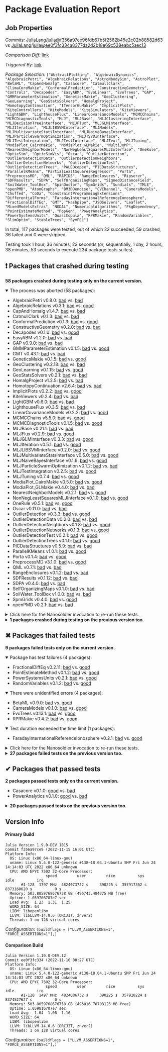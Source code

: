 # Package Evaluation Report

## Job Properties

*Commits:* [JuliaLang/julia@f356a97ce96fdb67b5f2582b45e2c02b88582d63](https://github.com/JuliaLang/julia/commit/f356a97ce96fdb67b5f2582b45e2c02b88582d63) vs [JuliaLang/julia@ee0f3fc334a8377da2d2b18e69c538eabc5aec13](https://github.com/JuliaLang/julia/commit/ee0f3fc334a8377da2d2b18e69c538eabc5aec13)

*Comparison Diff:* [link](https://github.com/JuliaLang/julia/compare/ee0f3fc334a8377da2d2b18e69c538eabc5aec13..f356a97ce96fdb67b5f2582b45e2c02b88582d63)

*Triggered By:* [link](https://github.com/JuliaLang/julia/pull/44527#issuecomment-1316198151)

*Package Selection:* `["AbstractPlotting", "AlgebraicDynamics", "AlgebraicPetri", "AlgebraicRelations", "AstroNbodySim", "AstroPlot", "BetaML", "CapAndHomalg", "Casacore", "CatmullClark", "ClimaCoreMakie", "ConformalPrediction", "ConstructiveGeometry", "Controlz", "Decapodes", "EasyABM", "EvoLinear", "EvoTrees", "GAP", "GMMParameterEstimation", "GeneticsMakie", "GeoClustering", "GeoLearning", "GeoStatsSolvers", "HomalgProject", "HomotopyContinuation", "ITensorGLMakie", "ImplicitPlots", "KiteControllers", "KiteModels", "KiteSimulators", "KiteViewers", "LightGBM", "LighthouseFlux", "LinearCovarianceModels", "MCMCChains", "MCMCDiagnosticTools", "MLJ", "MLJBase", "MLJClusteringInterface", "MLJDecisionTreeInterface", "MLJFlux", "MLJGLMInterface", "MLJIteration", "MLJLIBSVMInterface", "MLJModels", "MLJMultivariateStatsInterface", "MLJNaiveBayesInterface", "MLJParticleSwarmOptimization", "MLJTSVDInterface", "MLJTestIntegration", "MLJTestInterface", "MLJText", "MLJTuning", "ModiaPlot_CairoMakie", "ModiaPlot_GLMakie", "MultiJuMP", "NearestNeighborModels", "NonNegLeastSquaresMLJInterface", "OneRule", "OpticSim", "OpticSimVis", "Oscar", "OutlierDetection", "OutlierDetectionData", "OutlierDetectionNeighbors", "OutlierDetectionNetworks", "OutlierDetectionTest", "OutlierDetectionTrees", "PALEOcopse", "PICDataStructures", "ParallelKMeans", "PartialLeastSquaresRegressor", "Porta", "PreprocessMD", "QML", "RAPIDS", "RangeEnclosures", "Ripserer", "SDFResults", "SDPA", "SelfOrganizingMaps", "SignedDistanceField", "SoilWater_ToolBox", "SpinDoctor", "SpmGrids", "Sundials", "TMLE", "openPMD", "AtomGraphs", "BM3DDenoise", "CVChannel", "CameraModels", "Chuffed", "CoDa", "ConstraintProgrammingExtensions", "DifferentialForms", "FaradayInternationalReferenceIonosphere", "FractionalDiffEq", "GMT", "Hashpipe", "JSOSolvers", "Leaflet", "MixedModelsExtras", "NODAL", "NumericalAlgorithms", "PkgDependency", "PointEstimateMethod", "PopGen", "PowerAnalytics", "PowerSystemsUnits", "QuasiCopula", "RPRMakie", "RandomVariables", "SlimOptim", "StableTrees", "SymFEL"]`

In total, 117 packages were tested, out of which 22 succeeded, 59 crashed, 36 failed and 0 were skipped.

Testing took 1 hour, 36 minutes, 23 seconds (or, sequentially, 1 day, 2 hours, 38 minutes, 53 seconds to execute 234 package tests suites).


## ❗ Packages that crashed during testing

**58 packages crashed during testing only on the current version.**

<details open><summary>The process was aborted (58 packages):</summary>
<p>


- AlgebraicPetri v0.8.0: [bad](https://s3.amazonaws.com/julialang-reports/nanosoldier/pkgeval/by_hash/f356a97_vs_ee0f3fc/AlgebraicPetri.primary.log) vs. [bad](https://s3.amazonaws.com/julialang-reports/nanosoldier/pkgeval/by_hash/f356a97_vs_ee0f3fc/AlgebraicPetri.against.log)
- AlgebraicRelations v0.3.1: [bad](https://s3.amazonaws.com/julialang-reports/nanosoldier/pkgeval/by_hash/f356a97_vs_ee0f3fc/AlgebraicRelations.primary.log) vs. [good](https://s3.amazonaws.com/julialang-reports/nanosoldier/pkgeval/by_hash/f356a97_vs_ee0f3fc/AlgebraicRelations.against.log)
- CapAndHomalg v1.4.7: [bad](https://s3.amazonaws.com/julialang-reports/nanosoldier/pkgeval/by_hash/f356a97_vs_ee0f3fc/CapAndHomalg.primary.log) vs. [bad](https://s3.amazonaws.com/julialang-reports/nanosoldier/pkgeval/by_hash/f356a97_vs_ee0f3fc/CapAndHomalg.against.log)
- CatmullClark v0.1.3: [bad](https://s3.amazonaws.com/julialang-reports/nanosoldier/pkgeval/by_hash/f356a97_vs_ee0f3fc/CatmullClark.primary.log) vs. [bad](https://s3.amazonaws.com/julialang-reports/nanosoldier/pkgeval/by_hash/f356a97_vs_ee0f3fc/CatmullClark.against.log)
- ConformalPrediction v0.1.3: [bad](https://s3.amazonaws.com/julialang-reports/nanosoldier/pkgeval/by_hash/f356a97_vs_ee0f3fc/ConformalPrediction.primary.log) vs. [good](https://s3.amazonaws.com/julialang-reports/nanosoldier/pkgeval/by_hash/f356a97_vs_ee0f3fc/ConformalPrediction.against.log)
- ConstructiveGeometry v0.2.0: [bad](https://s3.amazonaws.com/julialang-reports/nanosoldier/pkgeval/by_hash/f356a97_vs_ee0f3fc/ConstructiveGeometry.primary.log) vs. [bad](https://s3.amazonaws.com/julialang-reports/nanosoldier/pkgeval/by_hash/f356a97_vs_ee0f3fc/ConstructiveGeometry.against.log)
- Decapodes v0.1.0: [bad](https://s3.amazonaws.com/julialang-reports/nanosoldier/pkgeval/by_hash/f356a97_vs_ee0f3fc/Decapodes.primary.log) vs. [good](https://s3.amazonaws.com/julialang-reports/nanosoldier/pkgeval/by_hash/f356a97_vs_ee0f3fc/Decapodes.against.log)
- EasyABM v1.2.0: [bad](https://s3.amazonaws.com/julialang-reports/nanosoldier/pkgeval/by_hash/f356a97_vs_ee0f3fc/EasyABM.primary.log) vs. [bad](https://s3.amazonaws.com/julialang-reports/nanosoldier/pkgeval/by_hash/f356a97_vs_ee0f3fc/EasyABM.against.log)
- GAP v0.9.0: [bad](https://s3.amazonaws.com/julialang-reports/nanosoldier/pkgeval/by_hash/f356a97_vs_ee0f3fc/GAP.primary.log) vs. [bad](https://s3.amazonaws.com/julialang-reports/nanosoldier/pkgeval/by_hash/f356a97_vs_ee0f3fc/GAP.against.log)
- GMMParameterEstimation v0.1.5: [bad](https://s3.amazonaws.com/julialang-reports/nanosoldier/pkgeval/by_hash/f356a97_vs_ee0f3fc/GMMParameterEstimation.primary.log) vs. [good](https://s3.amazonaws.com/julialang-reports/nanosoldier/pkgeval/by_hash/f356a97_vs_ee0f3fc/GMMParameterEstimation.against.log)
- GMT v0.43.1: [bad](https://s3.amazonaws.com/julialang-reports/nanosoldier/pkgeval/by_hash/f356a97_vs_ee0f3fc/GMT.primary.log) vs. [bad](https://s3.amazonaws.com/julialang-reports/nanosoldier/pkgeval/by_hash/f356a97_vs_ee0f3fc/GMT.against.log)
- GeneticsMakie v0.1.5: [bad](https://s3.amazonaws.com/julialang-reports/nanosoldier/pkgeval/by_hash/f356a97_vs_ee0f3fc/GeneticsMakie.primary.log) vs. [good](https://s3.amazonaws.com/julialang-reports/nanosoldier/pkgeval/by_hash/f356a97_vs_ee0f3fc/GeneticsMakie.against.log)
- GeoClustering v0.2.18: [bad](https://s3.amazonaws.com/julialang-reports/nanosoldier/pkgeval/by_hash/f356a97_vs_ee0f3fc/GeoClustering.primary.log) vs. [bad](https://s3.amazonaws.com/julialang-reports/nanosoldier/pkgeval/by_hash/f356a97_vs_ee0f3fc/GeoClustering.against.log)
- GeoLearning v0.1.15: [bad](https://s3.amazonaws.com/julialang-reports/nanosoldier/pkgeval/by_hash/f356a97_vs_ee0f3fc/GeoLearning.primary.log) vs. [good](https://s3.amazonaws.com/julialang-reports/nanosoldier/pkgeval/by_hash/f356a97_vs_ee0f3fc/GeoLearning.against.log)
- GeoStatsSolvers v0.2.1: [bad](https://s3.amazonaws.com/julialang-reports/nanosoldier/pkgeval/by_hash/f356a97_vs_ee0f3fc/GeoStatsSolvers.primary.log) vs. [bad](https://s3.amazonaws.com/julialang-reports/nanosoldier/pkgeval/by_hash/f356a97_vs_ee0f3fc/GeoStatsSolvers.against.log)
- HomalgProject v1.2.5: [bad](https://s3.amazonaws.com/julialang-reports/nanosoldier/pkgeval/by_hash/f356a97_vs_ee0f3fc/HomalgProject.primary.log) vs. [bad](https://s3.amazonaws.com/julialang-reports/nanosoldier/pkgeval/by_hash/f356a97_vs_ee0f3fc/HomalgProject.against.log)
- HomotopyContinuation v2.6.4: [bad](https://s3.amazonaws.com/julialang-reports/nanosoldier/pkgeval/by_hash/f356a97_vs_ee0f3fc/HomotopyContinuation.primary.log) vs. [bad](https://s3.amazonaws.com/julialang-reports/nanosoldier/pkgeval/by_hash/f356a97_vs_ee0f3fc/HomotopyContinuation.against.log)
- ImplicitPlots v0.2.2: [bad](https://s3.amazonaws.com/julialang-reports/nanosoldier/pkgeval/by_hash/f356a97_vs_ee0f3fc/ImplicitPlots.primary.log) vs. [good](https://s3.amazonaws.com/julialang-reports/nanosoldier/pkgeval/by_hash/f356a97_vs_ee0f3fc/ImplicitPlots.against.log)
- KiteViewers v0.2.4: [bad](https://s3.amazonaws.com/julialang-reports/nanosoldier/pkgeval/by_hash/f356a97_vs_ee0f3fc/KiteViewers.primary.log) vs. [bad](https://s3.amazonaws.com/julialang-reports/nanosoldier/pkgeval/by_hash/f356a97_vs_ee0f3fc/KiteViewers.against.log)
- LightGBM v0.6.0: [bad](https://s3.amazonaws.com/julialang-reports/nanosoldier/pkgeval/by_hash/f356a97_vs_ee0f3fc/LightGBM.primary.log) vs. [bad](https://s3.amazonaws.com/julialang-reports/nanosoldier/pkgeval/by_hash/f356a97_vs_ee0f3fc/LightGBM.against.log)
- LighthouseFlux v0.3.5: [bad](https://s3.amazonaws.com/julialang-reports/nanosoldier/pkgeval/by_hash/f356a97_vs_ee0f3fc/LighthouseFlux.primary.log) vs. [bad](https://s3.amazonaws.com/julialang-reports/nanosoldier/pkgeval/by_hash/f356a97_vs_ee0f3fc/LighthouseFlux.against.log)
- LinearCovarianceModels v0.2.2: [bad](https://s3.amazonaws.com/julialang-reports/nanosoldier/pkgeval/by_hash/f356a97_vs_ee0f3fc/LinearCovarianceModels.primary.log) vs. [good](https://s3.amazonaws.com/julialang-reports/nanosoldier/pkgeval/by_hash/f356a97_vs_ee0f3fc/LinearCovarianceModels.against.log)
- MCMCChains v5.5.0: [bad](https://s3.amazonaws.com/julialang-reports/nanosoldier/pkgeval/by_hash/f356a97_vs_ee0f3fc/MCMCChains.primary.log) vs. [good](https://s3.amazonaws.com/julialang-reports/nanosoldier/pkgeval/by_hash/f356a97_vs_ee0f3fc/MCMCChains.against.log)
- MCMCDiagnosticTools v0.1.5: [bad](https://s3.amazonaws.com/julialang-reports/nanosoldier/pkgeval/by_hash/f356a97_vs_ee0f3fc/MCMCDiagnosticTools.primary.log) vs. [good](https://s3.amazonaws.com/julialang-reports/nanosoldier/pkgeval/by_hash/f356a97_vs_ee0f3fc/MCMCDiagnosticTools.against.log)
- MLJBase v0.21.1: [bad](https://s3.amazonaws.com/julialang-reports/nanosoldier/pkgeval/by_hash/f356a97_vs_ee0f3fc/MLJBase.primary.log) vs. [bad](https://s3.amazonaws.com/julialang-reports/nanosoldier/pkgeval/by_hash/f356a97_vs_ee0f3fc/MLJBase.against.log)
- MLJFlux v0.2.9: [bad](https://s3.amazonaws.com/julialang-reports/nanosoldier/pkgeval/by_hash/f356a97_vs_ee0f3fc/MLJFlux.primary.log) vs. [good](https://s3.amazonaws.com/julialang-reports/nanosoldier/pkgeval/by_hash/f356a97_vs_ee0f3fc/MLJFlux.against.log)
- MLJGLMInterface v0.3.3: [bad](https://s3.amazonaws.com/julialang-reports/nanosoldier/pkgeval/by_hash/f356a97_vs_ee0f3fc/MLJGLMInterface.primary.log) vs. [good](https://s3.amazonaws.com/julialang-reports/nanosoldier/pkgeval/by_hash/f356a97_vs_ee0f3fc/MLJGLMInterface.against.log)
- MLJIteration v0.5.1: [bad](https://s3.amazonaws.com/julialang-reports/nanosoldier/pkgeval/by_hash/f356a97_vs_ee0f3fc/MLJIteration.primary.log) vs. [good](https://s3.amazonaws.com/julialang-reports/nanosoldier/pkgeval/by_hash/f356a97_vs_ee0f3fc/MLJIteration.against.log)
- MLJLIBSVMInterface v0.2.0: [bad](https://s3.amazonaws.com/julialang-reports/nanosoldier/pkgeval/by_hash/f356a97_vs_ee0f3fc/MLJLIBSVMInterface.primary.log) vs. [good](https://s3.amazonaws.com/julialang-reports/nanosoldier/pkgeval/by_hash/f356a97_vs_ee0f3fc/MLJLIBSVMInterface.against.log)
- MLJMultivariateStatsInterface v0.5.0: [bad](https://s3.amazonaws.com/julialang-reports/nanosoldier/pkgeval/by_hash/f356a97_vs_ee0f3fc/MLJMultivariateStatsInterface.primary.log) vs. [good](https://s3.amazonaws.com/julialang-reports/nanosoldier/pkgeval/by_hash/f356a97_vs_ee0f3fc/MLJMultivariateStatsInterface.against.log)
- MLJNaiveBayesInterface v0.1.6: [bad](https://s3.amazonaws.com/julialang-reports/nanosoldier/pkgeval/by_hash/f356a97_vs_ee0f3fc/MLJNaiveBayesInterface.primary.log) vs. [good](https://s3.amazonaws.com/julialang-reports/nanosoldier/pkgeval/by_hash/f356a97_vs_ee0f3fc/MLJNaiveBayesInterface.against.log)
- MLJParticleSwarmOptimization v0.1.2: [bad](https://s3.amazonaws.com/julialang-reports/nanosoldier/pkgeval/by_hash/f356a97_vs_ee0f3fc/MLJParticleSwarmOptimization.primary.log) vs. [bad](https://s3.amazonaws.com/julialang-reports/nanosoldier/pkgeval/by_hash/f356a97_vs_ee0f3fc/MLJParticleSwarmOptimization.against.log)
- MLJTestIntegration v0.2.5: [bad](https://s3.amazonaws.com/julialang-reports/nanosoldier/pkgeval/by_hash/f356a97_vs_ee0f3fc/MLJTestIntegration.primary.log) vs. [good](https://s3.amazonaws.com/julialang-reports/nanosoldier/pkgeval/by_hash/f356a97_vs_ee0f3fc/MLJTestIntegration.against.log)
- MLJTuning v0.7.4: [bad](https://s3.amazonaws.com/julialang-reports/nanosoldier/pkgeval/by_hash/f356a97_vs_ee0f3fc/MLJTuning.primary.log) vs. [good](https://s3.amazonaws.com/julialang-reports/nanosoldier/pkgeval/by_hash/f356a97_vs_ee0f3fc/MLJTuning.against.log)
- ModiaPlot_CairoMakie v0.5.0: [bad](https://s3.amazonaws.com/julialang-reports/nanosoldier/pkgeval/by_hash/f356a97_vs_ee0f3fc/ModiaPlot_CairoMakie.primary.log) vs. [good](https://s3.amazonaws.com/julialang-reports/nanosoldier/pkgeval/by_hash/f356a97_vs_ee0f3fc/ModiaPlot_CairoMakie.against.log)
- ModiaPlot_GLMakie v0.4.0: [bad](https://s3.amazonaws.com/julialang-reports/nanosoldier/pkgeval/by_hash/f356a97_vs_ee0f3fc/ModiaPlot_GLMakie.primary.log) vs. [bad](https://s3.amazonaws.com/julialang-reports/nanosoldier/pkgeval/by_hash/f356a97_vs_ee0f3fc/ModiaPlot_GLMakie.against.log)
- NearestNeighborModels v0.2.1: [bad](https://s3.amazonaws.com/julialang-reports/nanosoldier/pkgeval/by_hash/f356a97_vs_ee0f3fc/NearestNeighborModels.primary.log) vs. [good](https://s3.amazonaws.com/julialang-reports/nanosoldier/pkgeval/by_hash/f356a97_vs_ee0f3fc/NearestNeighborModels.against.log)
- NonNegLeastSquaresMLJInterface v0.1.0: [bad](https://s3.amazonaws.com/julialang-reports/nanosoldier/pkgeval/by_hash/f356a97_vs_ee0f3fc/NonNegLeastSquaresMLJInterface.primary.log) vs. [good](https://s3.amazonaws.com/julialang-reports/nanosoldier/pkgeval/by_hash/f356a97_vs_ee0f3fc/NonNegLeastSquaresMLJInterface.against.log)
- OneRule v0.5.1: [bad](https://s3.amazonaws.com/julialang-reports/nanosoldier/pkgeval/by_hash/f356a97_vs_ee0f3fc/OneRule.primary.log) vs. [good](https://s3.amazonaws.com/julialang-reports/nanosoldier/pkgeval/by_hash/f356a97_vs_ee0f3fc/OneRule.against.log)
- Oscar v0.11.0: [bad](https://s3.amazonaws.com/julialang-reports/nanosoldier/pkgeval/by_hash/f356a97_vs_ee0f3fc/Oscar.primary.log) vs. [bad](https://s3.amazonaws.com/julialang-reports/nanosoldier/pkgeval/by_hash/f356a97_vs_ee0f3fc/Oscar.against.log)
- OutlierDetection v0.3.3: [bad](https://s3.amazonaws.com/julialang-reports/nanosoldier/pkgeval/by_hash/f356a97_vs_ee0f3fc/OutlierDetection.primary.log) vs. [good](https://s3.amazonaws.com/julialang-reports/nanosoldier/pkgeval/by_hash/f356a97_vs_ee0f3fc/OutlierDetection.against.log)
- OutlierDetectionData v0.2.0: [bad](https://s3.amazonaws.com/julialang-reports/nanosoldier/pkgeval/by_hash/f356a97_vs_ee0f3fc/OutlierDetectionData.primary.log) vs. [bad](https://s3.amazonaws.com/julialang-reports/nanosoldier/pkgeval/by_hash/f356a97_vs_ee0f3fc/OutlierDetectionData.against.log)
- OutlierDetectionNeighbors v0.1.3: [bad](https://s3.amazonaws.com/julialang-reports/nanosoldier/pkgeval/by_hash/f356a97_vs_ee0f3fc/OutlierDetectionNeighbors.primary.log) vs. [good](https://s3.amazonaws.com/julialang-reports/nanosoldier/pkgeval/by_hash/f356a97_vs_ee0f3fc/OutlierDetectionNeighbors.against.log)
- OutlierDetectionNetworks v0.1.3: [bad](https://s3.amazonaws.com/julialang-reports/nanosoldier/pkgeval/by_hash/f356a97_vs_ee0f3fc/OutlierDetectionNetworks.primary.log) vs. [good](https://s3.amazonaws.com/julialang-reports/nanosoldier/pkgeval/by_hash/f356a97_vs_ee0f3fc/OutlierDetectionNetworks.against.log)
- OutlierDetectionTest v0.2.1: [bad](https://s3.amazonaws.com/julialang-reports/nanosoldier/pkgeval/by_hash/f356a97_vs_ee0f3fc/OutlierDetectionTest.primary.log) vs. [good](https://s3.amazonaws.com/julialang-reports/nanosoldier/pkgeval/by_hash/f356a97_vs_ee0f3fc/OutlierDetectionTest.against.log)
- OutlierDetectionTrees v0.1.0: [bad](https://s3.amazonaws.com/julialang-reports/nanosoldier/pkgeval/by_hash/f356a97_vs_ee0f3fc/OutlierDetectionTrees.primary.log) vs. [good](https://s3.amazonaws.com/julialang-reports/nanosoldier/pkgeval/by_hash/f356a97_vs_ee0f3fc/OutlierDetectionTrees.against.log)
- PICDataStructures v0.5.9: [bad](https://s3.amazonaws.com/julialang-reports/nanosoldier/pkgeval/by_hash/f356a97_vs_ee0f3fc/PICDataStructures.primary.log) vs. [bad](https://s3.amazonaws.com/julialang-reports/nanosoldier/pkgeval/by_hash/f356a97_vs_ee0f3fc/PICDataStructures.against.log)
- ParallelKMeans v1.0.1: [bad](https://s3.amazonaws.com/julialang-reports/nanosoldier/pkgeval/by_hash/f356a97_vs_ee0f3fc/ParallelKMeans.primary.log) vs. [good](https://s3.amazonaws.com/julialang-reports/nanosoldier/pkgeval/by_hash/f356a97_vs_ee0f3fc/ParallelKMeans.against.log)
- Porta v0.1.4: [bad](https://s3.amazonaws.com/julialang-reports/nanosoldier/pkgeval/by_hash/f356a97_vs_ee0f3fc/Porta.primary.log) vs. [good](https://s3.amazonaws.com/julialang-reports/nanosoldier/pkgeval/by_hash/f356a97_vs_ee0f3fc/Porta.against.log)
- PreprocessMD v3.1.0: [bad](https://s3.amazonaws.com/julialang-reports/nanosoldier/pkgeval/by_hash/f356a97_vs_ee0f3fc/PreprocessMD.primary.log) vs. [good](https://s3.amazonaws.com/julialang-reports/nanosoldier/pkgeval/by_hash/f356a97_vs_ee0f3fc/PreprocessMD.against.log)
- QML v0.7.1: [bad](https://s3.amazonaws.com/julialang-reports/nanosoldier/pkgeval/by_hash/f356a97_vs_ee0f3fc/QML.primary.log) vs. [bad](https://s3.amazonaws.com/julialang-reports/nanosoldier/pkgeval/by_hash/f356a97_vs_ee0f3fc/QML.against.log)
- RangeEnclosures v0.1.2: [bad](https://s3.amazonaws.com/julialang-reports/nanosoldier/pkgeval/by_hash/f356a97_vs_ee0f3fc/RangeEnclosures.primary.log) vs. [bad](https://s3.amazonaws.com/julialang-reports/nanosoldier/pkgeval/by_hash/f356a97_vs_ee0f3fc/RangeEnclosures.against.log)
- SDFResults v0.1.12: [bad](https://s3.amazonaws.com/julialang-reports/nanosoldier/pkgeval/by_hash/f356a97_vs_ee0f3fc/SDFResults.primary.log) vs. [bad](https://s3.amazonaws.com/julialang-reports/nanosoldier/pkgeval/by_hash/f356a97_vs_ee0f3fc/SDFResults.against.log)
- SDPA v0.4.0: [bad](https://s3.amazonaws.com/julialang-reports/nanosoldier/pkgeval/by_hash/f356a97_vs_ee0f3fc/SDPA.primary.log) vs. [bad](https://s3.amazonaws.com/julialang-reports/nanosoldier/pkgeval/by_hash/f356a97_vs_ee0f3fc/SDPA.against.log)
- SelfOrganizingMaps v0.1.0: [bad](https://s3.amazonaws.com/julialang-reports/nanosoldier/pkgeval/by_hash/f356a97_vs_ee0f3fc/SelfOrganizingMaps.primary.log) vs. [bad](https://s3.amazonaws.com/julialang-reports/nanosoldier/pkgeval/by_hash/f356a97_vs_ee0f3fc/SelfOrganizingMaps.against.log)
- SoilWater_ToolBox v1.0.0: [bad](https://s3.amazonaws.com/julialang-reports/nanosoldier/pkgeval/by_hash/f356a97_vs_ee0f3fc/SoilWater_ToolBox.primary.log) vs. [bad](https://s3.amazonaws.com/julialang-reports/nanosoldier/pkgeval/by_hash/f356a97_vs_ee0f3fc/SoilWater_ToolBox.against.log)
- SpmGrids v0.4.0: [bad](https://s3.amazonaws.com/julialang-reports/nanosoldier/pkgeval/by_hash/f356a97_vs_ee0f3fc/SpmGrids.primary.log) vs. [good](https://s3.amazonaws.com/julialang-reports/nanosoldier/pkgeval/by_hash/f356a97_vs_ee0f3fc/SpmGrids.against.log)
- openPMD v0.2.1: [bad](https://s3.amazonaws.com/julialang-reports/nanosoldier/pkgeval/by_hash/f356a97_vs_ee0f3fc/openPMD.primary.log) vs. [bad](https://s3.amazonaws.com/julialang-reports/nanosoldier/pkgeval/by_hash/f356a97_vs_ee0f3fc/openPMD.against.log)

</p>
</details>

<details><summary>Click here for the Nanosoldier invocation to re-run these tests.</summary>
<p>

```
@nanosoldier `runtests(["AlgebraicPetri", "AlgebraicRelations", "CapAndHomalg", "CatmullClark", "ConformalPrediction", "ConstructiveGeometry", "Decapodes", "EasyABM", "GAP", "GMMParameterEstimation", "GMT", "GeneticsMakie", "GeoClustering", "GeoLearning", "GeoStatsSolvers", "HomalgProject", "HomotopyContinuation", "ImplicitPlots", "KiteViewers", "LightGBM", "LighthouseFlux", "LinearCovarianceModels", "MCMCChains", "MCMCDiagnosticTools", "MLJBase", "MLJFlux", "MLJGLMInterface", "MLJIteration", "MLJLIBSVMInterface", "MLJMultivariateStatsInterface", "MLJNaiveBayesInterface", "MLJParticleSwarmOptimization", "MLJTestIntegration", "MLJTuning", "ModiaPlot_CairoMakie", "ModiaPlot_GLMakie", "NearestNeighborModels", "NonNegLeastSquaresMLJInterface", "OneRule", "Oscar", "OutlierDetection", "OutlierDetectionData", "OutlierDetectionNeighbors", "OutlierDetectionNetworks", "OutlierDetectionTest", "OutlierDetectionTrees", "PICDataStructures", "ParallelKMeans", "Porta", "PreprocessMD", "QML", "RangeEnclosures", "SDFResults", "SDPA", "SelfOrganizingMaps", "SoilWater_ToolBox", "SpmGrids", "openPMD"], vs = ":master", configuration = (buildflags = ["LLVM_ASSERTIONS=1", "FORCE_ASSERTIONS=1"],), vs_configuration = (buildflags = ["LLVM_ASSERTIONS=1", "FORCE_ASSERTIONS=1"],))`
```

Note that Nanosoldier defaults to running the primary tests under `rr`, which itself may be a source of failures.
To disable this, add `configuration = (rr=false,)` as an argument to the `runtests` invocation.

</p>
</details>


<details><summary><strong>1 packages crashed during testing on the previous version too.</strong></summary>
<p>

<details open><summary>A segmentation fault happened (1 packages):</summary>
<p>


- [MultiJuMP v0.6.0](https://s3.amazonaws.com/julialang-reports/nanosoldier/pkgeval/by_hash/f356a97_vs_ee0f3fc/MultiJuMP.primary.log)

</p>
</details>

</p>
</details>


## ✖ Packages that failed tests

**9 packages failed tests only on the current version.**

<details open><summary>Package has test failures (4 packages):</summary>
<p>


- FractionalDiffEq v0.2.11: [bad](https://s3.amazonaws.com/julialang-reports/nanosoldier/pkgeval/by_hash/f356a97_vs_ee0f3fc/FractionalDiffEq.primary.log) vs. [good](https://s3.amazonaws.com/julialang-reports/nanosoldier/pkgeval/by_hash/f356a97_vs_ee0f3fc/FractionalDiffEq.against.log)
- PointEstimateMethod v0.1.2: [bad](https://s3.amazonaws.com/julialang-reports/nanosoldier/pkgeval/by_hash/f356a97_vs_ee0f3fc/PointEstimateMethod.primary.log) vs. [good](https://s3.amazonaws.com/julialang-reports/nanosoldier/pkgeval/by_hash/f356a97_vs_ee0f3fc/PointEstimateMethod.against.log)
- PowerSystemsUnits v0.2.1: [bad](https://s3.amazonaws.com/julialang-reports/nanosoldier/pkgeval/by_hash/f356a97_vs_ee0f3fc/PowerSystemsUnits.primary.log) vs. [good](https://s3.amazonaws.com/julialang-reports/nanosoldier/pkgeval/by_hash/f356a97_vs_ee0f3fc/PowerSystemsUnits.against.log)
- RandomVariables v0.1.2: [bad](https://s3.amazonaws.com/julialang-reports/nanosoldier/pkgeval/by_hash/f356a97_vs_ee0f3fc/RandomVariables.primary.log) vs. [good](https://s3.amazonaws.com/julialang-reports/nanosoldier/pkgeval/by_hash/f356a97_vs_ee0f3fc/RandomVariables.against.log)

</p>
</details>

<details open><summary>There were unidentified errors (4 packages):</summary>
<p>


- BetaML v0.9.0: [bad](https://s3.amazonaws.com/julialang-reports/nanosoldier/pkgeval/by_hash/f356a97_vs_ee0f3fc/BetaML.primary.log) vs. [good](https://s3.amazonaws.com/julialang-reports/nanosoldier/pkgeval/by_hash/f356a97_vs_ee0f3fc/BetaML.against.log)
- CameraModels v0.1.0: [bad](https://s3.amazonaws.com/julialang-reports/nanosoldier/pkgeval/by_hash/f356a97_vs_ee0f3fc/CameraModels.primary.log) vs. [good](https://s3.amazonaws.com/julialang-reports/nanosoldier/pkgeval/by_hash/f356a97_vs_ee0f3fc/CameraModels.against.log)
- EvoTrees v0.13.1: [bad](https://s3.amazonaws.com/julialang-reports/nanosoldier/pkgeval/by_hash/f356a97_vs_ee0f3fc/EvoTrees.primary.log) vs. [good](https://s3.amazonaws.com/julialang-reports/nanosoldier/pkgeval/by_hash/f356a97_vs_ee0f3fc/EvoTrees.against.log)
- RPRMakie v0.4.2: [bad](https://s3.amazonaws.com/julialang-reports/nanosoldier/pkgeval/by_hash/f356a97_vs_ee0f3fc/RPRMakie.primary.log) vs. [good](https://s3.amazonaws.com/julialang-reports/nanosoldier/pkgeval/by_hash/f356a97_vs_ee0f3fc/RPRMakie.against.log)

</p>
</details>

<details open><summary>Test duration exceeded the time limit (1 packages):</summary>
<p>


- FaradayInternationalReferenceIonosphere v0.2.1: [bad](https://s3.amazonaws.com/julialang-reports/nanosoldier/pkgeval/by_hash/f356a97_vs_ee0f3fc/FaradayInternationalReferenceIonosphere.primary.log) vs. [good](https://s3.amazonaws.com/julialang-reports/nanosoldier/pkgeval/by_hash/f356a97_vs_ee0f3fc/FaradayInternationalReferenceIonosphere.against.log)

</p>
</details>

<details><summary>Click here for the Nanosoldier invocation to re-run these tests.</summary>
<p>

```
@nanosoldier `runtests(["BetaML", "CameraModels", "EvoTrees", "FaradayInternationalReferenceIonosphere", "FractionalDiffEq", "PointEstimateMethod", "PowerSystemsUnits", "RPRMakie", "RandomVariables"], vs = ":master", configuration = (buildflags = ["LLVM_ASSERTIONS=1", "FORCE_ASSERTIONS=1"],), vs_configuration = (buildflags = ["LLVM_ASSERTIONS=1", "FORCE_ASSERTIONS=1"],))`
```

Note that Nanosoldier defaults to running the primary tests under `rr`, which itself may be a source of failures.
To disable this, add `configuration = (rr=false,)` as an argument to the `runtests` invocation.

</p>
</details>


<details><summary><strong>27 packages failed tests on the previous version too.</strong></summary>
<p>

<details open><summary>Package has test failures (6 packages):</summary>
<p>


- [AbstractPlotting v0.18.3](https://s3.amazonaws.com/julialang-reports/nanosoldier/pkgeval/by_hash/f356a97_vs_ee0f3fc/AbstractPlotting.primary.log)
- [AlgebraicDynamics v0.1.8](https://s3.amazonaws.com/julialang-reports/nanosoldier/pkgeval/by_hash/f356a97_vs_ee0f3fc/AlgebraicDynamics.primary.log)
- [Chuffed v0.3.0](https://s3.amazonaws.com/julialang-reports/nanosoldier/pkgeval/by_hash/f356a97_vs_ee0f3fc/Chuffed.primary.log)
- [ConstraintProgrammingExtensions v0.6.2](https://s3.amazonaws.com/julialang-reports/nanosoldier/pkgeval/by_hash/f356a97_vs_ee0f3fc/ConstraintProgrammingExtensions.primary.log)
- [PALEOcopse v0.4.4](https://s3.amazonaws.com/julialang-reports/nanosoldier/pkgeval/by_hash/f356a97_vs_ee0f3fc/PALEOcopse.primary.log)
- [QuasiCopula v0.1.1](https://s3.amazonaws.com/julialang-reports/nanosoldier/pkgeval/by_hash/f356a97_vs_ee0f3fc/QuasiCopula.primary.log)

</p>
</details>

<details open><summary>Package could not be installed (1 packages):</summary>
<p>


- [RAPIDS v0.2.0](https://s3.amazonaws.com/julialang-reports/nanosoldier/pkgeval/by_hash/f356a97_vs_ee0f3fc/RAPIDS.primary.log)

</p>
</details>

<details open><summary>There were unidentified errors (11 packages):</summary>
<p>


- [AstroPlot](https://s3.amazonaws.com/julialang-reports/nanosoldier/pkgeval/by_hash/f356a97_vs_ee0f3fc/AstroPlot.primary.log)
- [AtomGraphs v0.1.2](https://s3.amazonaws.com/julialang-reports/nanosoldier/pkgeval/by_hash/f356a97_vs_ee0f3fc/AtomGraphs.primary.log)
- [CVChannel v0.1.1](https://s3.amazonaws.com/julialang-reports/nanosoldier/pkgeval/by_hash/f356a97_vs_ee0f3fc/CVChannel.primary.log)
- [ClimaCoreMakie v0.2.3](https://s3.amazonaws.com/julialang-reports/nanosoldier/pkgeval/by_hash/f356a97_vs_ee0f3fc/ClimaCoreMakie.primary.log)
- [ITensorGLMakie](https://s3.amazonaws.com/julialang-reports/nanosoldier/pkgeval/by_hash/f356a97_vs_ee0f3fc/ITensorGLMakie.primary.log)
- [KiteModels v0.4.3](https://s3.amazonaws.com/julialang-reports/nanosoldier/pkgeval/by_hash/f356a97_vs_ee0f3fc/KiteModels.primary.log)
- [PartialLeastSquaresRegressor v2.2.0](https://s3.amazonaws.com/julialang-reports/nanosoldier/pkgeval/by_hash/f356a97_vs_ee0f3fc/PartialLeastSquaresRegressor.primary.log)
- [Ripserer v0.16.11](https://s3.amazonaws.com/julialang-reports/nanosoldier/pkgeval/by_hash/f356a97_vs_ee0f3fc/Ripserer.primary.log)
- [SignedDistanceField](https://s3.amazonaws.com/julialang-reports/nanosoldier/pkgeval/by_hash/f356a97_vs_ee0f3fc/SignedDistanceField.primary.log)
- [SpinDoctor v0.1.0](https://s3.amazonaws.com/julialang-reports/nanosoldier/pkgeval/by_hash/f356a97_vs_ee0f3fc/SpinDoctor.primary.log)
- [Sundials v4.10.3](https://s3.amazonaws.com/julialang-reports/nanosoldier/pkgeval/by_hash/f356a97_vs_ee0f3fc/Sundials.primary.log)

</p>
</details>

<details open><summary>Tests became inactive (3 packages):</summary>
<p>


- [Hashpipe v0.2.1](https://s3.amazonaws.com/julialang-reports/nanosoldier/pkgeval/by_hash/f356a97_vs_ee0f3fc/Hashpipe.primary.log)
- [PkgDependency v0.3.0](https://s3.amazonaws.com/julialang-reports/nanosoldier/pkgeval/by_hash/f356a97_vs_ee0f3fc/PkgDependency.primary.log)
- [PopGen v0.9.0](https://s3.amazonaws.com/julialang-reports/nanosoldier/pkgeval/by_hash/f356a97_vs_ee0f3fc/PopGen.primary.log)

</p>
</details>

<details open><summary>Test duration exceeded the time limit (6 packages):</summary>
<p>


- [AstroNbodySim v0.1.0](https://s3.amazonaws.com/julialang-reports/nanosoldier/pkgeval/by_hash/f356a97_vs_ee0f3fc/AstroNbodySim.primary.log)
- [Controlz v0.3.3](https://s3.amazonaws.com/julialang-reports/nanosoldier/pkgeval/by_hash/f356a97_vs_ee0f3fc/Controlz.primary.log)
- [KiteControllers v0.1.7](https://s3.amazonaws.com/julialang-reports/nanosoldier/pkgeval/by_hash/f356a97_vs_ee0f3fc/KiteControllers.primary.log)
- [KiteSimulators v0.1.6](https://s3.amazonaws.com/julialang-reports/nanosoldier/pkgeval/by_hash/f356a97_vs_ee0f3fc/KiteSimulators.primary.log)
- [OpticSim v0.6.0](https://s3.amazonaws.com/julialang-reports/nanosoldier/pkgeval/by_hash/f356a97_vs_ee0f3fc/OpticSim.primary.log)
- [OpticSimVis v0.2.1](https://s3.amazonaws.com/julialang-reports/nanosoldier/pkgeval/by_hash/f356a97_vs_ee0f3fc/OpticSimVis.primary.log)

</p>
</details>

</p>
</details>


## ✔ Packages that passed tests

**2 packages passed tests only on the current version.**

- Casacore v0.1.0: [good](https://s3.amazonaws.com/julialang-reports/nanosoldier/pkgeval/by_hash/f356a97_vs_ee0f3fc/Casacore.primary.log) vs. [bad](https://s3.amazonaws.com/julialang-reports/nanosoldier/pkgeval/by_hash/f356a97_vs_ee0f3fc/Casacore.against.log)
- PowerAnalytics v0.1.0: [good](https://s3.amazonaws.com/julialang-reports/nanosoldier/pkgeval/by_hash/f356a97_vs_ee0f3fc/PowerAnalytics.primary.log) vs. [bad](https://s3.amazonaws.com/julialang-reports/nanosoldier/pkgeval/by_hash/f356a97_vs_ee0f3fc/PowerAnalytics.against.log)

<details><summary><strong>20 packages passed tests on the previous version too.</strong></summary>
<p>

- [BM3DDenoise v1.0.1](https://s3.amazonaws.com/julialang-reports/nanosoldier/pkgeval/by_hash/f356a97_vs_ee0f3fc/BM3DDenoise.primary.log)
- [CoDa v1.0.6](https://s3.amazonaws.com/julialang-reports/nanosoldier/pkgeval/by_hash/f356a97_vs_ee0f3fc/CoDa.primary.log)
- [DifferentialForms v2.12.0](https://s3.amazonaws.com/julialang-reports/nanosoldier/pkgeval/by_hash/f356a97_vs_ee0f3fc/DifferentialForms.primary.log)
- [EvoLinear v0.3.0](https://s3.amazonaws.com/julialang-reports/nanosoldier/pkgeval/by_hash/f356a97_vs_ee0f3fc/EvoLinear.primary.log)
- [JSOSolvers v0.9.2](https://s3.amazonaws.com/julialang-reports/nanosoldier/pkgeval/by_hash/f356a97_vs_ee0f3fc/JSOSolvers.primary.log)
- [Leaflet v0.1.0](https://s3.amazonaws.com/julialang-reports/nanosoldier/pkgeval/by_hash/f356a97_vs_ee0f3fc/Leaflet.primary.log)
- [MLJ v0.19.0](https://s3.amazonaws.com/julialang-reports/nanosoldier/pkgeval/by_hash/f356a97_vs_ee0f3fc/MLJ.primary.log)
- [MLJClusteringInterface v0.1.8](https://s3.amazonaws.com/julialang-reports/nanosoldier/pkgeval/by_hash/f356a97_vs_ee0f3fc/MLJClusteringInterface.primary.log)
- [MLJDecisionTreeInterface v0.2.5](https://s3.amazonaws.com/julialang-reports/nanosoldier/pkgeval/by_hash/f356a97_vs_ee0f3fc/MLJDecisionTreeInterface.primary.log)
- [MLJModels v0.16.0](https://s3.amazonaws.com/julialang-reports/nanosoldier/pkgeval/by_hash/f356a97_vs_ee0f3fc/MLJModels.primary.log)
- [MLJTSVDInterface v0.1.5](https://s3.amazonaws.com/julialang-reports/nanosoldier/pkgeval/by_hash/f356a97_vs_ee0f3fc/MLJTSVDInterface.primary.log)
- [MLJTestInterface v0.1.0](https://s3.amazonaws.com/julialang-reports/nanosoldier/pkgeval/by_hash/f356a97_vs_ee0f3fc/MLJTestInterface.primary.log)
- [MLJText v0.2.1](https://s3.amazonaws.com/julialang-reports/nanosoldier/pkgeval/by_hash/f356a97_vs_ee0f3fc/MLJText.primary.log)
- [MixedModelsExtras v0.1.5](https://s3.amazonaws.com/julialang-reports/nanosoldier/pkgeval/by_hash/f356a97_vs_ee0f3fc/MixedModelsExtras.primary.log)
- [NODAL v0.4.0](https://s3.amazonaws.com/julialang-reports/nanosoldier/pkgeval/by_hash/f356a97_vs_ee0f3fc/NODAL.primary.log)
- [NumericalAlgorithms v0.1.6](https://s3.amazonaws.com/julialang-reports/nanosoldier/pkgeval/by_hash/f356a97_vs_ee0f3fc/NumericalAlgorithms.primary.log)
- [SlimOptim v0.2.0](https://s3.amazonaws.com/julialang-reports/nanosoldier/pkgeval/by_hash/f356a97_vs_ee0f3fc/SlimOptim.primary.log)
- [StableTrees v1.2.0](https://s3.amazonaws.com/julialang-reports/nanosoldier/pkgeval/by_hash/f356a97_vs_ee0f3fc/StableTrees.primary.log)
- [SymFEL v0.2.2](https://s3.amazonaws.com/julialang-reports/nanosoldier/pkgeval/by_hash/f356a97_vs_ee0f3fc/SymFEL.primary.log)
- [TMLE v0.8.3](https://s3.amazonaws.com/julialang-reports/nanosoldier/pkgeval/by_hash/f356a97_vs_ee0f3fc/TMLE.primary.log)

</p>
</details>


## Version Info

#### Primary Build

```
Julia Version 1.9.0-DEV.1815
Commit f356a97ce9 (2022-11-15 16:01 UTC)
Platform Info:
  OS: Linux (x86_64-linux-gnu)
  uname: Linux 5.4.0-122-generic #138~18.04.1-Ubuntu SMP Fri Jun 24 14:14:03 UTC 2022 x86_64 unknown
  CPU: AMD EPYC 7502 32-Core Processor: 
                  speed         user         nice          sys         idle          irq
       #1-128  1797 MHz  4824073722 s     390225 s  357917362 s  8373160620 s          0 s
  Memory: 503.8059768676758 GB (495743.484375 MB free)
  Uptime: 1.059708787e7 sec
  Load Avg:  1.23  1.31  1.25
  WORD_SIZE: 64
  LIBM: libopenlibm
  LLVM: libLLVM-14.0.6 (ORCJIT, znver2)
  Threads: 1 on 128 virtual cores

```
*Configuration*: `(buildflags = ["LLVM_ASSERTIONS=1", "FORCE_ASSERTIONS=1"],)`

#### Comparison Build

```
Julia Version 1.10.0-DEV.12
Commit ee0f3fc334 (2022-11-16 00:27 UTC)
Platform Info:
  OS: Linux (x86_64-linux-gnu)
  uname: Linux 5.4.0-122-generic #138~18.04.1-Ubuntu SMP Fri Jun 24 14:14:03 UTC 2022 x86_64 unknown
  CPU: AMD EPYC 7502 32-Core Processor: 
                  speed         user         nice          sys         idle          irq
       #1-128  1497 MHz  4824086732 s     390225 s  357918224 s  8374527627 s          0 s
  Memory: 503.8059768676758 GB (495816.70703125 MB free)
  Uptime: 1.059816707e7 sec
  Load Avg:  1.04  1.08  1.16
  WORD_SIZE: 64
  LIBM: libopenlibm
  LLVM: libLLVM-14.0.6 (ORCJIT, znver2)
  Threads: 1 on 128 virtual cores

```
*Configuration*: `(buildflags = ["LLVM_ASSERTIONS=1", "FORCE_ASSERTIONS=1"],)`
<!-- Generated on 2022-11-16T08:04:28.467 -->
